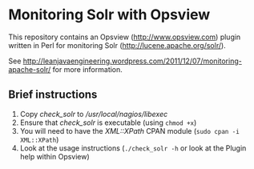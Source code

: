 Monitoring Solr with Opsview
============================

This repository contains an Opsview (<http://www.opsview.com>) plugin written in Perl for monitoring Solr (<http://lucene.apache.org/solr/>).

See <http://leanjavaengineering.wordpress.com/2011/12/07/monitoring-apache-solr/> for more information.

Brief instructions
------------------
1. Copy *check_solr* to */usr/local/nagios/libexec*
2. Ensure that *check_solr* is executable (using `chmod +x`)
3. You will need to have the *XML::XPath* CPAN module (`sudo cpan -i XML::XPath`)
4. Look at the usage instructions (`./check_solr -h` or look at the Plugin help within Opsview)
